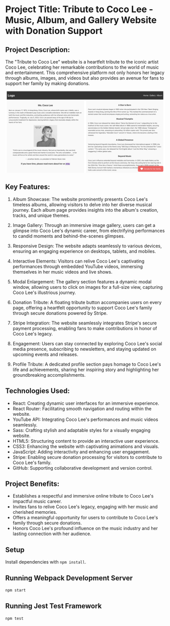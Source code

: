 # Project Title: Tribute to Coco Lee - Music, Album, and Gallery Website with Donation Support

## Project Description:

The "Tribute to Coco Lee" website is a heartfelt tribute to the iconic artist Coco Lee, celebrating her remarkable contributions to the world of music and entertainment. This comprehensive platform not only honors her legacy through albums, images, and videos but also provides an avenue for fans to support her family by making donations.

![](https://github.com/angelren1220/tribute-page/blob/main/docs/Screenshot%202023-08-28%20at%203.52.45%20AM.png?raw=true)

## Key Features:

1. Album Showcase: The website prominently presents Coco Lee's timeless albums, allowing visitors to delve into her diverse musical journey. Each album page provides insights into the album's creation, tracks, and unique themes.

2. Image Gallery: Through an immersive image gallery, users can get a glimpse into Coco Lee's dynamic career, from electrifying performances to candid moments and behind-the-scenes glimpses.

3. Responsive Design: The website adapts seamlessly to various devices, ensuring an engaging experience on desktops, tablets, and mobiles.

4. Interactive Elements: Visitors can relive Coco Lee's captivating performances through embedded YouTube videos, immersing themselves in her music videos and live shows.

5. Modal Enlargement: The gallery section features a dynamic modal window, allowing users to click on images for a full-size view, capturing Coco Lee's illustrious journey.

6. Donation Tribute: A floating tribute button accompanies users on every page, offering a heartfelt opportunity to support Coco Lee's family through secure donations powered by Stripe.

7. Stripe Integration: The website seamlessly integrates Stripe's secure payment processing, enabling fans to make contributions in honor of Coco Lee's legacy.

8. Engagement: Users can stay connected by exploring Coco Lee's social media presence, subscribing to newsletters, and staying updated on upcoming events and releases.

9. Profile Tribute: A dedicated profile section pays homage to Coco Lee's life and achievements, sharing her inspiring story and highlighting her groundbreaking accomplishments.

## Technologies Used:

- React: Creating dynamic user interfaces for an immersive experience.
- React Router: Facilitating smooth navigation and routing within the website.
- YouTube API: Integrating Coco Lee's performances and music videos seamlessly.
- Sass: Crafting stylish and adaptable styles for a visually engaging website.
- HTML5: Structuring content to provide an interactive user experience.
- CSS3: Enhancing the website with captivating animations and visuals.
- JavaScript: Adding interactivity and enhancing user engagement.
- Stripe: Enabling secure donation processing for visitors to contribute to Coco Lee's family.
- GitHub: Supporting collaborative development and version control.

## Project Benefits:

- Establishes a respectful and immersive online tribute to Coco Lee's impactful music career.
- Invites fans to relive Coco Lee's legacy, engaging with her music and cherished memories.
- Offers a meaningful opportunity for users to contribute to Coco Lee's family through secure donations.
- Honors Coco Lee's profound influence on the music industry and her lasting connection with her audience.

## Setup

Install dependencies with `npm install`.

## Running Webpack Development Server

```sh
npm start
```

## Running Jest Test Framework

```sh
npm test
```
